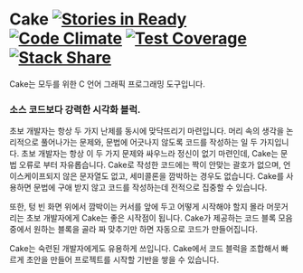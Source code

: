 Cake [![Stories in Ready](https://badge.waffle.io/cra16/Cake.png?label=ready&title=Ready)](http://waffle.io/cra16/Cake) [![Code Climate](https://codeclimate.com/github/cra16/Cake/badges/gpa.svg)](https://codeclimate.com/github/cra16/Cake) [![Test Coverage](https://codeclimate.com/github/cra16/Cake/badges/coverage.svg)](https://codeclimate.com/github/cra16/Cake) [![Stack Share](http://img.shields.io/badge/tech-stack-0690fa.svg?style=flat)](http://stackshare.io/wbqd/cake)
=====

Cake는 모두를 위한 C 언어 그래픽 프로그래밍 도구입니다. 

### 소스 코드보다 강력한 시각화 블럭.

초보 개발자는 항상 두 가지 난제를 동시에 맞닥뜨리기 마련입니다. 머리 속의 생각을 논리적으로 풀어나가는 문제와, 문법에 어긋나지 않도록 코드를 작성하는 일 두 가지입니다. 초보 개발자는 항상 이 두 가지 문제와 싸우느라 정신이 없기 마련인데, Cake는 문법 오류로 부터 자유롭습니다. Cake로 작성한 코드에는 짝이 안맞는 괄호가 없으며, 언이스케이프되지 않은 문자열도 없고, 세미콜론을 깜박하는 경우도 없습니다. Cake를 사용하면 문법에 구애 받지 않고 코드를 작성하는데 전적으로 집중할 수 있습니다.

또한, 텅 빈 화면 위에서 깜박이는 커서를 앞에 두고 어떻게 시작해야 할지 몰라 머뭇거리는 초보 개발자에게 Cake는 좋은 시작점이 됩니다. Cake가 제공하는 코드 블록 모음 중에서 원하는 블록을 골라 짜 맞추기만 하면 자동으로 코드가 만들어집니다.

Cake는 숙련된 개발자에게도 유용하게 쓰입니다. Cake에서 코드 블럭을 조합해서 빠르게 초안을 만들어 프로젝트를 시작할 기반을 쌓을 수 있습니다.
